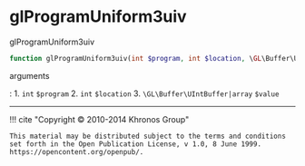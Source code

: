 # glProgramUniform3uiv
glProgramUniform3uiv

```php
function glProgramUniform3uiv(int $program, int $location, \GL\Buffer\UIntBuffer|array $value) : void
```



arguments

:    1. `int` `$program` 
    2. `int` `$location` 
    3. `\GL\Buffer\UIntBuffer|array` `$value` 



---
     

!!! cite "Copyright © 2010-2014 Khronos Group"

    This material may be distributed subject to the terms and conditions set forth in the Open Publication License, v 1.0, 8 June 1999. https://opencontent.org/openpub/.